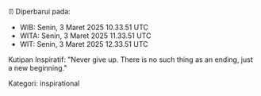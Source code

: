 ⏰ Diperbarui pada:
- WIB: Senin, 3 Maret 2025 10.33.51 UTC
- WITA: Senin, 3 Maret 2025 11.33.51 UTC
- WIT: Senin, 3 Maret 2025 12.33.51 UTC

Kutipan Inspiratif:
"Never give up. There is no such thing as an ending, just a new beginning."


Kategori: inspirational

